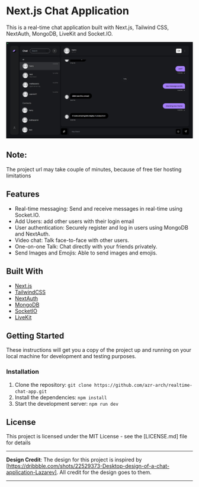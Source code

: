 # Next.js Chat Application

This is a real-time chat application built with Next.js, Tailwind CSS, NextAuth, MongoDB, LiveKit and Socket.IO.

![App-Poster](./public/assets/chat-app-poster.jpeg)

## Note: 
The project url may take couple of minutes, because of free tier hosting limitations

## Features

- Real-time messaging: Send and receive messages in real-time using Socket.IO.
- Add Users: add other users with their login email 
- User authentication: Securely register and log in users using MongoDB and NextAuth.
- Video chat: Talk face-to-face with other users.
- One-on-one Talk: Chat directly with your friends privately.
- Send Images and Emojis: Able to send images and emojis.

## Built With

- [Next.js](https://nextjs.org/)
- [TailwindCSS](https://tailwindcss.com/)
- [NextAuth](https://next-auth.js.org/)
- [MongoDB](https://mongodb.com)
- [SocketIO](https://socket.io/)
- [LiveKit](https://livekit.io/)

## Getting Started

These instructions will get you a copy of the project up and running on your local machine for development and testing purposes.

### Installation

1. Clone the repository: `git clone https://github.com/azr-arch/realtime-chat-app.git`
2. Install the dependencies: `npm install`
3. Start the development server: `npm run dev`

## License

This project is licensed under the MIT License - see the [LICENSE.md] file for details

---

**Design Credit**: The design for this project is inspired by [https://dribbble.com/shots/22529373-Desktop-design-of-a-chat-application-Lazarev]. All credit for the design goes to them.

---
